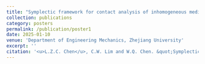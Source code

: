 ```yaml
---
title: "Symplectic framework for contact analysis of inhomogeneous media with multi-field coupling"
collection: publications
category: posters
permalink: /publication/poster1
date: 2025-01-10
venue: 'Department of Engineering Mechanics, Zhejiang University'
excerpt: ''
citation: '<u>L.Z.C. Chen</u>, C.W. Lim and W.Q. Chen. &quot;Symplectic framework for contact analysis of inhomogeneous media with multi-field coupling. &quot; 2025.'
---
```

